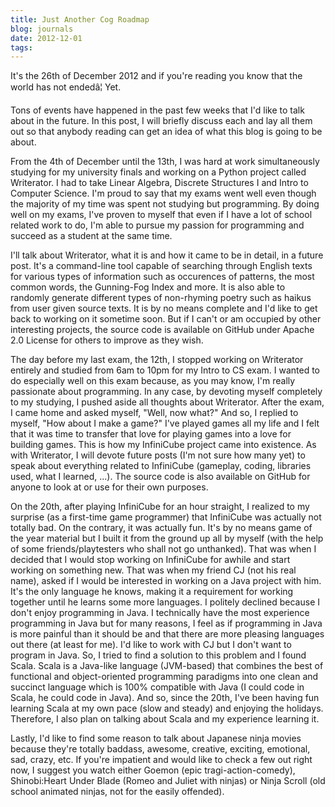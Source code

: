 ```yaml
---
title: Just Another Cog Roadmap
blog: journals
date: 2012-12-01
tags:
---
```

It's the 26th of December 2012 and if you're reading you know that the world has not endedâ¦ Yet.

Tons of events have happened in the past few weeks that I'd like to talk about in the future. In this post, I will briefly discuss each and lay all them out so that anybody reading can get an idea of what this blog is going to be about.

From the 4th of December until the 13th, I was hard at work simultaneously studying for my university finals and working on a Python project called Writerator. I had to take Linear Algebra, Discrete Structures I and Intro to Computer Science. I'm proud to say that my exams went well even though the majority of my time was spent not studying but programming. By doing well on my exams, I've proven to myself that even if I have a lot of school related work to do, I'm able to pursue my passion for programming and succeed as a student at the same time.

I'll talk about Writerator, what it is and how it came to be in detail, in a future post. It's a command-line tool capable of searching through English texts for various types of information such as occurences of patterns, the most common words, the Gunning-Fog Index and more. It is also able to randomly generate different types of non-rhyming poetry such as haikus from user given source texts. It is by no means complete and I'd like to get back to working on it sometime soon. But if I can't or am occupied by other interesting projects, the source code is available on GitHub under Apache 2.0 License for others to improve as they wish.

The day before my last exam, the 12th, I stopped working on Writerator entirely and studied from 6am to 10pm for my Intro to CS exam. I wanted to do especially well on this exam because, as you may know, I'm really passionate about programming. In any case, by devoting myself completely to my studying, I pushed aside all thoughts about Writerator. After the exam, I came home and asked myself, "Well, now what?" And so, I replied to myself, "How about I make a game?" I've played games all my life and I felt that it was time to transfer that love for playing games into a love for building games. This is how my InfiniCube project came into existence. As with Writerator, I will devote future posts (I'm not sure how many yet) to speak about everything related to InfiniCube (gameplay, coding, libraries used, what I learned, ...). The source code is also available on GitHub for anyone to look at or use for their own purposes.

On the 20th, after playing InfiniCube for an hour straight, I realized to my surprise (as a first-time game programmer) that InfiniCube was actually not totally bad. On the contrary, it was actually fun. It's by no means game of the year material but I built it from the ground up all by myself (with the help of some friends/playtesters who shall not go unthanked). That was when I decided that I would stop working on InfiniCube for awhile and start working on something new. That was when my friend CJ (not his real name), asked if I would be interested in working on a Java project with him. It's the only language he knows, making it a requirement for working together until he learns some more languages. I politely declined because I don't enjoy programming in Java. I technically have the most experience programming in Java but for many reasons, I feel as if programming in Java is more painful than it should be and that there are more pleasing languages out there (at least for me). I'd like to work with CJ but I don't want to program in Java. So, I tried to find a solution to this problem and I found Scala. Scala is a Java-like language (JVM-based) that combines the best of functional and object-oriented programming paradigms into one clean and succinct language which is 100% compatible with Java (I could code in Scala, he could code in Java). And so, since the 20th, I've been having fun learning Scala at my own pace (slow and steady) and enjoying the holidays. Therefore, I also plan on talking about Scala and my experience learning it.

Lastly, I'd like to find some reason to talk about Japanese ninja movies because they're totally baddass, awesome, creative, exciting, emotional, sad, crazy, etc. If you're impatient and would like to check a few out right now, I suggest you watch either Goemon (epic tragi-action-comedy), Shinobi:Heart Under Blade (Romeo and Juliet with ninjas) or Ninja Scroll (old school animated ninjas, not for the easily offended).
